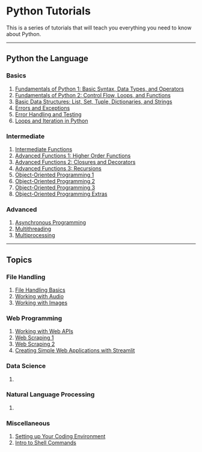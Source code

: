 # Python Tutorials

This is a series of tutorials that will teach you everything you need to know about Python.

---

## Python the Language

### Basics

1. [Fundamentals of Python 1: Basic Syntax, Data Types, and Operators]()
2. [Fundamentals of Python 2: Control Flow, Loops, and Functions]()
3. [Basic Data Structures: List, Set, Tuple, Dictionaries, and Strings]()
4. [Errors and Exceptions](./error_handling_and_exceptions_in_python/Errors_and_Exceptions_in_Python.ipynb)
5. [Error Handling and Testing](./error_handling_and_exceptions_in_python/Error_Handling_and_Testing_in_Python.ipynb)
6. [Loops and Iteration in Python](./loops_and_iteration_in_python/Loops_and_Iteration_in_Python.ipynb)

### Intermediate

1. [Intermediate Functions](./intermediate_python_functions/Intermediate_Python_Functions.ipynb)
2. [Advanced Functions 1: Higher Order Functions](./advanced_python_functions/Advanced_Python_Functions_Part_1_Higher_Order_Functions.ipynb)
3. [Advanced Functions 2: Closures and Decorators](./advanced_python_functions/Advanced_Python_Functions_Part_2_Closures_and_Decorators.ipynb)
4. [Advanced Functions 3: Recursions](./advanced_python_functions/Advanced_Python_Functions_Part_3_Recursions.ipynb)
5. [Object-Oriented Programming 1](./object_oriented_programming_in_python/Object_Oriented_Programming_in_Python_Part_1_Fundamentals.ipynb)
6. [Object-Oriented Programming 2](./object_oriented_programming_in_python/Object_Oriented_Programming_in_Python_Part_2_Attributes_Methods_&_Properties.ipynb)
7. [Object-Oriented Programming 3](./object_oriented_programming_in_python/Object_Oriented_Programming_in_Python_Part_3.ipynb)
8. [Object-Oriented Programming Extras](./object_oriented_programming_in_python/Object_Oriented_Programming_in_Python_Extras.ipynb)

### Advanced

1. [Asynchronous Programming](./asynchronous_programming_with_python/Asynchronous_Programming_in_Python.ipynb)
2. [Multithreading](./multithreading_in_python/Multithreading_in_Python.ipynb)
3. [Multiprocessing](./multiprocessing_in_python/Multiprocessing_in_Python.ipynb)

---

## Topics

### File Handling

1. [File Handling Basics]()
2. [Working with Audio]()
3. [Working with Images]()

### Web Programming

1. [Working with Web APIs]()
2. [Web Scraping 1]()
3. [Web Scraping 2]()
4. [Creating Simple Web Applications with Streamlit]()

### Data Science

1. []()

### Natural Language Processing

1. []()

### Miscellaneous

1. [Setting up Your Coding Environment]()
2. [Intro to Shell Commands](./intro_to_shell_commands/shell-commands.md)

